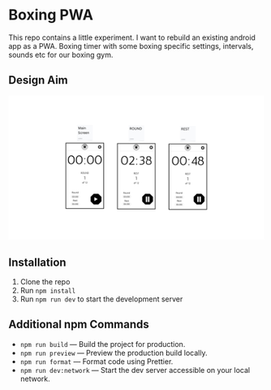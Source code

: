 # Boxing PWA

This repo contains a little experiment. I want to rebuild an existing android app as a PWA.
Boxing timer with some boxing specific settings, intervals, sounds etc for our boxing gym.

## Design Aim

![Design Preview](./designs/20250511_main_app_design_file.png)

## Installation

1. Clone the repo
2. Run `npm install`
3. Run `npm run dev` to start the development server

## Additional npm Commands

- `npm run build` &mdash; Build the project for production.
- `npm run preview` &mdash; Preview the production build locally.
- `npm run format` &mdash; Format code using Prettier.
- `npm run dev:network` &mdash; Start the dev server accessible on your local network.
